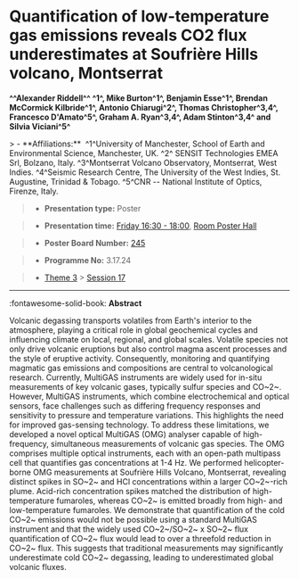 # Quantification of low-temperature gas emissions reveals CO2 flux underestimates at Soufrière Hills volcano, Montserrat

**^^Alexander Riddell^^ ^1^, Mike Burton^1^, Benjamin Esse^1^, Brendan McCormick Kilbride^1^, Antonio Chiarugi^2^, Thomas Christopher^3,4^, Francesco D'Amato^5^, Graham A. Ryan^3,4^, Adam Stinton^3,4^ and Silvia Viciani^5^**

<!-- more -->> - **Affiliations:**  ^1^University of Manchester, School of Earth and Environmental Science, Manchester, UK. ^2^ SENSIT Technologies EMEA Srl, Bolzano, Italy. ^3^Montserrat Volcano Observatory, Montserrat, West Indies. ^4^Seismic Research Centre, The University of the West Indies, St. Augustine, Trinidad & Tobago. ^5^CNR -- National Institute of Optics, Firenze, Italy. 

> - **Presentation type:** Poster

> - **Presentation time:** [Friday 16:30 - 18:00](../sessions_comparison.md#__tabbed_4_6), [Room Poster Hall](../maps_venue.md#__tabbed_1_1)

> - **Poster Board Number:** [245](../map_poster_boards.md#friday)

> - **Programme No:** 3.17.24

> - [Theme 3](../theme3.md) > [Session 17](../sessions/session-3-17.md)

--- 

:fontawesome-solid-book: **Abstract**

Volcanic degassing transports volatiles from Earth's interior to the atmosphere, playing a critical role in global geochemical cycles and influencing climate on local, regional, and global scales. Volatile species not only drive volcanic eruptions but also control magma ascent processes and the style of eruptive activity. Consequently, monitoring and quantifying magmatic gas emissions and compositions are central to volcanological research.
Currently, MultiGAS instruments are widely used for in-situ measurements of key volcanic gases, typically sulfur species and CO~2~. However, MultiGAS instruments, which combine electrochemical and optical sensors, face challenges such as differing frequency responses and sensitivity to pressure and temperature variations. This highlights the need for improved gas-sensing technology.
To address these limitations, we developed a novel optical MultiGAS (OMG) analyser capable of high-frequency, simultaneous measurements of volcanic gas species. The OMG comprises multiple optical instruments, each with an open-path multipass cell that quantifies gas concentrations at 1-4 Hz.
We performed helicopter-borne OMG measurements at Soufrière Hills Volcano, Montserrat, revealing distinct spikes in SO~2~ and HCl concentrations within a larger CO~2~-rich plume. Acid-rich concentration spikes matched the distribution of high-temperature fumaroles, whereas CO~2~ is emitted broadly from high- and low-temperature fumaroles. We demonstrate that quantification of the cold CO~2~ emissions would not be possible using a standard MultiGAS instrument and that the widely used CO~2~/SO~2~ x SO~2~ flux quantification of CO~2~ flux would lead to over a threefold reduction in CO~2~ flux. This suggests that traditional measurements may significantly underestimate cold CO~2~ degassing, leading to underestimated global volcanic fluxes.

